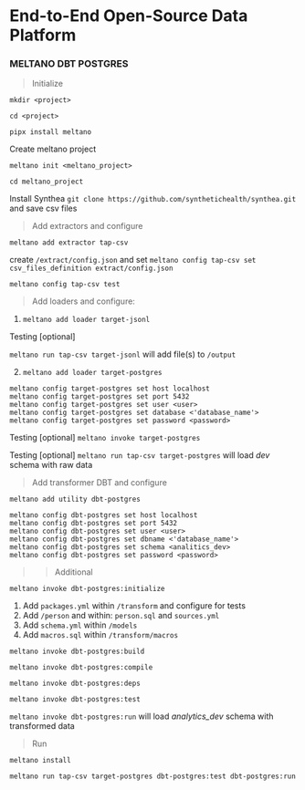 # End-to-End Open-Source Data Platform 

###       MELTANO     DBT     POSTGRES    


> Initialize

`mkdir <project>`

`cd <project>`

`pipx install meltano`

Create meltano project 

`meltano init <meltano_project>`

`cd meltano_project`

Install Synthea `git clone https://github.com/synthetichealth/synthea.git`
and save csv files

> Add extractors and configure

 `meltano add extractor tap-csv`

 create `/extract/config.json` and set `meltano config tap-csv set csv_files_definition extract/config.json`

 `meltano config tap-csv test`

> Add loaders and configure:

1. `meltano add loader target-jsonl`

Testing [optional]  

`meltano run tap-csv target-jsonl` will add file(s) to `/output`

2. `meltano add loader target-postgres`

```
meltano config target-postgres set host localhost
meltano config target-postgres set port 5432
meltano config target-postgres set user <user>
meltano config target-postgres set database <'database_name'>
meltano config target-postgres set password <password>
```

Testing [optional] `meltano invoke target-postgres` 

Testing [optional] `meltano run tap-csv target-postgres` will load *dev* schema with raw data

> Add transformer DBT and configure

`meltano add utility dbt-postgres`

```
meltano config dbt-postgres set host localhost
meltano config dbt-postgres set port 5432
meltano config dbt-postgres set user <user>
meltano config dbt-postgres set dbname <'database_name'>
meltano config dbt-postgres set schema <analitics_dev>
meltano config dbt-postgres set password <password>

```

>> Additional 

`meltano invoke dbt-postgres:initialize`

1. Add `packages.yml` within `/transform` and configure for tests
2. Add `/person` and within: `person.sql` and `sources.yml`
3. Add `schema.yml` within `/models`   
4. Add `macros.sql` within `/transform/macros` 

`meltano invoke dbt-postgres:build`

`meltano invoke dbt-postgres:compile`

`meltano invoke dbt-postgres:deps`

`meltano invoke dbt-postgres:test`

`meltano invoke dbt-postgres:run` will load *analytics_dev* schema with transformed data

> Run

`meltano install`

`meltano run tap-csv target-postgres dbt-postgres:test dbt-postgres:run`

